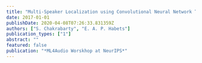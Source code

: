 ```yaml
---
title: "Multi-Speaker Localization using Convolutional Neural Network Trained with Noise"
date: 2017-01-01
publishDate: 2020-04-08T07:26:33.831359Z
authors: ["S. Chakrabarty", "E. A. P. Habets"]
publication_types: ["1"]
abstract: ""
featured: false
publication: "*ML4Audio Worskhop at NeurIPS*"
---
```


